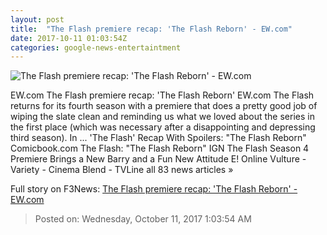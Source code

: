 ```yaml
---
layout: post
title:  "The Flash premiere recap: 'The Flash Reborn' - EW.com"
date: 2017-10-11 01:03:54Z
categories: google-news-entertaintment
---
```


![The Flash premiere recap: 'The Flash Reborn' - EW.com](http://ewedit.files.wordpress.com/2017/10/fla401a_0208b.jpg?crop=0px%2C0px%2C2700px%2C1417.5px&resize=1200%2C630)

EW.com The Flash premiere recap: 'The Flash Reborn' EW.com The Flash returns for its fourth season with a premiere that does a pretty good job of wiping the slate clean and reminding us what we loved about the series in the first place (which was necessary after a disappointing and depressing third season). In ... 'The Flash' Recap With Spoilers: "The Flash Reborn" Comicbook.com The Flash: "The Flash Reborn" IGN The Flash Season 4 Premiere Brings a New Barry and a Fun New Attitude E! Online Vulture - Variety - Cinema Blend - TVLine all 83 news articles »


Full story on F3News: [The Flash premiere recap: 'The Flash Reborn' - EW.com](http://www.f3nws.com/n/ZETMSH)

> Posted on: Wednesday, October 11, 2017 1:03:54 AM
